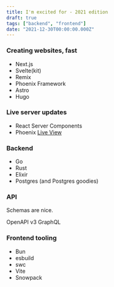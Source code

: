 ```yaml
---
title: I'm excited for - 2021 edition
draft: true
tags: ["backend", "frontend"]
date: "2021-12-30T00:00:00.000Z"
---
```


### Creating websites, fast

- Next.js
- Svelte(kit)
- Remix
- Phoenix Framework
- Astro
- Hugo


### Live server updates

- React Server Components
- Phoenix [Live View](https://github.com/phoenixframework/phoenix_live_view)


### Backend

- Go
- Rust
- Elixir
- Postgres (and Postgres goodies)

### API
Schemas are nice.

OpenAPI v3
GraphQL

### Frontend tooling

- Bun
- esbuild
- swc
- Vite
- Snowpack


